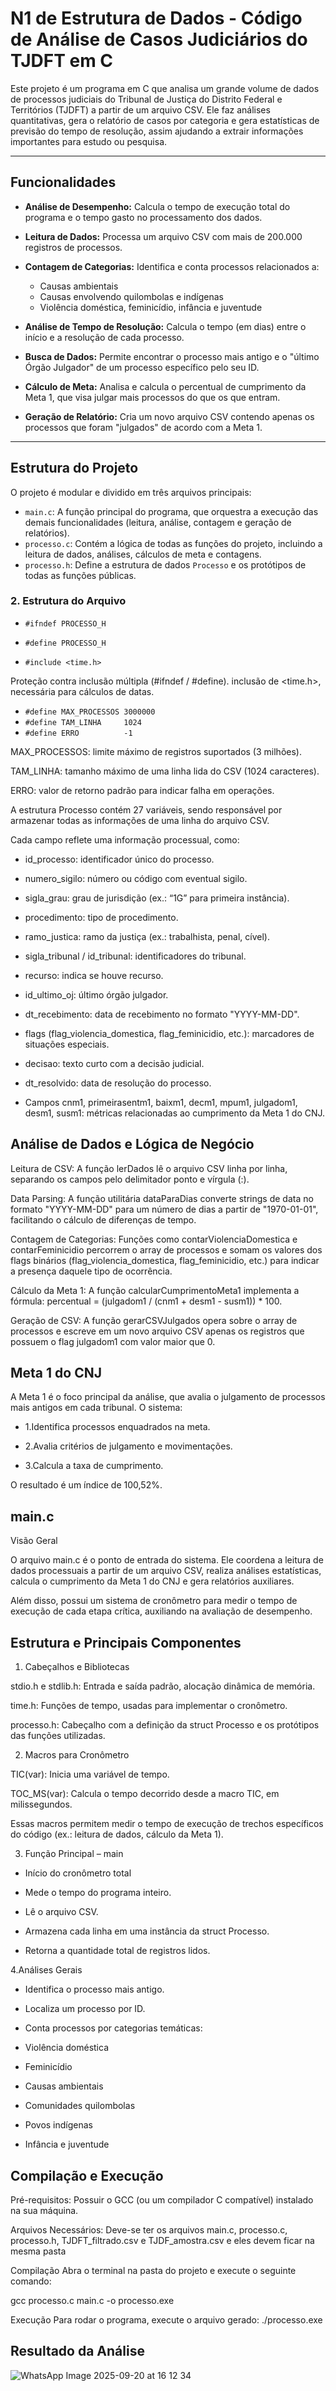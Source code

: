 # N1 de Estrutura de Dados - Código de Análise de Casos Judiciários do TJDFT em C


Este projeto é um programa em C que analisa um grande volume de dados de processos judiciais do Tribunal de Justiça do Distrito Federal e Territórios (TJDFT) a partir de um arquivo CSV. Ele faz análises quantitativas, gera o relatório de casos por categoria e gera estatísticas de  previsão do tempo de resolução, assim ajudando a extrair informações importantes para estudo ou pesquisa.


---

## Funcionalidades 

* **Análise de Desempenho:** Calcula o tempo de execução total do programa e o tempo gasto no processamento dos dados.
* **Leitura de Dados:** Processa um arquivo CSV com mais de 200.000 registros de processos.

* **Contagem de Categorias:** Identifica e conta processos relacionados a:
    * Causas ambientais
    * Causas envolvendo quilombolas e indígenas
    * Violência doméstica, feminicídio, infância e juventude
* **Análise de Tempo de Resolução:** Calcula o tempo (em dias) entre o início e a resolução de cada processo.
* **Busca de Dados:** Permite encontrar o processo mais antigo e o "último Órgão Julgador" de um processo específico pelo seu ID.
* **Cálculo de Meta:** Analisa e calcula o percentual de cumprimento da Meta 1, que visa julgar mais processos do que os que entram.
* **Geração de Relatório:** Cria um novo arquivo CSV contendo apenas os processos que foram "julgados" de acordo com a Meta 1.

---

## Estrutura do Projeto

O projeto é modular e dividido em três arquivos principais:

* `main.c`: A função principal do programa, que orquestra a execução das demais funcionalidades (leitura, análise, contagem e geração de relatórios).
* `processo.c`: Contém a lógica de todas as funções do projeto, incluindo a leitura de dados, análises, cálculos de meta e contagens.
* `processo.h`: Define a estrutura de dados `Processo` e os protótipos de todas as funções públicas.



### 2. Estrutura do Arquivo

* `#ifndef PROCESSO_H`
* `#define PROCESSO_H`

* `#include <time.h>`

Proteção contra inclusão múltipla (#ifndef / #define).
inclusão de <time.h>, necessária para cálculos de datas.

* `#define MAX_PROCESSOS 3000000`
* `#define TAM_LINHA     1024`
* `#define ERRO          -1`

MAX_PROCESSOS: limite máximo de registros suportados (3 milhões).

TAM_LINHA: tamanho máximo de uma linha lida do CSV (1024 caracteres).

ERRO: valor de retorno padrão para indicar falha em operações.

A estrutura Processo contém 27 variáveis, sendo responsável por armazenar todas as informações de uma linha do arquivo CSV.

Cada campo reflete uma informação processual, como:
* id_processo: identificador único do processo.

* numero_sigilo: número ou código com eventual sigilo.

* sigla_grau: grau de jurisdição (ex.: “1G” para primeira instância).

* procedimento: tipo de procedimento.

* ramo_justica: ramo da justiça (ex.: trabalhista, penal, cível).

* sigla_tribunal / id_tribunal: identificadores do tribunal.

* recurso: indica se houve recurso.

* id_ultimo_oj: último órgão julgador.

* dt_recebimento: data de recebimento no formato "YYYY-MM-DD".

* flags (flag_violencia_domestica, flag_feminicidio, etc.): marcadores de situações especiais.

* decisao: texto curto com a decisão judicial.

* dt_resolvido: data de resolução do processo.

* Campos cnm1, primeirasentm1, baixm1, decm1, mpum1, julgadom1, desm1, susm1: métricas relacionadas ao      cumprimento da Meta 1 do CNJ.


## Análise de Dados e Lógica de Negócio
Leitura de CSV: A função lerDados lê o arquivo CSV linha por linha, separando os campos pelo delimitador ponto e vírgula (:).

Data Parsing: A função utilitária dataParaDias converte strings de data no formato "YYYY-MM-DD" para um número de dias a partir de "1970-01-01", facilitando o cálculo de diferenças de tempo.

Contagem de Categorias: Funções como contarViolenciaDomestica e contarFeminicidio percorrem o array de processos e somam os valores dos flags binários (flag_violencia_domestica, flag_feminicidio, etc.) para indicar a presença daquele tipo de ocorrência.

Cálculo da Meta 1: A função calcularCumprimentoMeta1 implementa a fórmula: percentual = (julgadom1 / (cnm1 + desm1 - susm1)) * 100.

Geração de CSV: A função gerarCSVJulgados opera sobre o array de processos e escreve em um novo arquivo CSV apenas os registros que possuem o flag julgadom1 com valor maior que 0.


## Meta 1 do CNJ

A Meta 1 é o foco principal da análise, que avalia o julgamento de processos mais antigos em cada tribunal.
O sistema:

* 1.Identifica processos enquadrados na meta.

* 2.Avalia critérios de julgamento e movimentações.

* 3.Calcula a taxa de cumprimento.

 O resultado  é um índice de 100,52%.

## main.c
Visão Geral

O arquivo main.c é o ponto de entrada do sistema. Ele coordena a leitura de dados processuais a partir de um arquivo CSV, realiza análises estatísticas, calcula o cumprimento da Meta 1 do CNJ e gera relatórios auxiliares.

Além disso, possui um sistema de cronômetro para medir o tempo de execução de cada etapa crítica, auxiliando na avaliação de desempenho.

## Estrutura e Principais Componentes
1. Cabeçalhos e Bibliotecas

stdio.h e stdlib.h: Entrada e saída padrão, alocação dinâmica de memória.

time.h: Funções de tempo, usadas para implementar o cronômetro.

processo.h: Cabeçalho com a definição da struct Processo e os protótipos das funções utilizadas.

 2. Macros para Cronômetro

TIC(var): Inicia uma variável de tempo.

TOC_MS(var): Calcula o tempo decorrido desde a macro TIC, em milissegundos.

Essas macros permitem medir o tempo de execução de trechos específicos do código (ex.: leitura de dados, cálculo da Meta 1).

 3. Função Principal – main

* Início do cronômetro total
* Mede o tempo do programa inteiro.
* Lê o arquivo CSV.

* Armazena cada linha em uma instância da struct Processo.

* Retorna a quantidade total de registros lidos.

 4.Análises Gerais

* Identifica o processo mais antigo.

* Localiza um processo por ID.

* Conta processos por categorias temáticas:

* Violência doméstica

* Feminicídio

* Causas ambientais

* Comunidades quilombolas

* Povos indígenas

* Infância e juventude


## Compilação e Execução 
Pré-requisitos: Possuir o GCC (ou um compilador C compatível) instalado na sua máquina.

Arquivos Necessários: Deve-se ter os arquivos main.c, processo.c, processo.h, TJDFT_filtrado.csv e TJDF_amostra.csv e eles devem ficar na mesma pasta

Compilação
Abra o terminal na pasta do projeto e execute o seguinte comando:

gcc processo.c main.c -o processo.exe



Execução
Para rodar o programa, execute o arquivo gerado:
./processo.exe

## Resultado da Análise
![WhatsApp Image 2025-09-20 at 16 12 34](https://github.com/user-attachments/assets/a0326f70-d32d-4d0b-bdbb-245d40a3ba3a)


